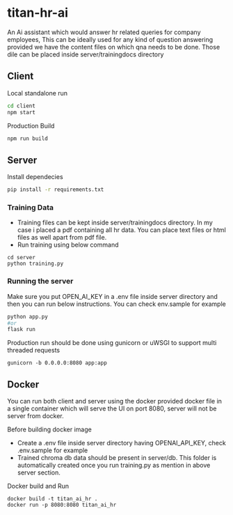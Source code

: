 # titan-hr-ai
An Ai assistant which would answer hr related queries for company employees, This can be ideally used for any kind of question answering provided we have the content files on which qna needs to be done. Those dile can be placed inside server/trainingdocs directory

## Client
 
Local standalone run
```bash
cd client
npm start
```
Production Build

```bash
npm run build
```

## Server

Install dependecies

```bash
pip install -r requirements.txt
```

### Training Data
- Training files can be kept inside server/trainingdocs directory. In my case i placed a pdf containing all hr data. You can place text files or html files as well apart from pdf file.
- Run training using below command
```shell
cd server
python training.py
```

### Running the server
Make sure you put OPEN_AI_KEY in a .env file inside server directory and then you can run below instructions. You can check env.sample for example
```bash
python app.py
#or
flask run
```

Production run should be done using gunicorn or uWSGI to support multi threaded requests
```
gunicorn -b 0.0.0.0:8080 app:app
```

## Docker

You can run both client and server using the docker provided docker file in a single container which will serve the UI on port 8080, server will not be server from docker.

Before building docker image
- Create a .env file inside server directory having OPENAI_API_KEY, check .env.sample for example
- Trained chroma db data should be present in server/db. This folder is automatically created once you run training.py as mention in above server section.

Docker build and Run

```
docker build -t titan_ai_hr .
docker run -p 8080:8080 titan_ai_hr
```

